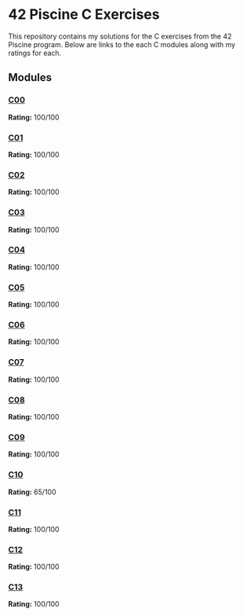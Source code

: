 # 42 Piscine C Exercises

This repository contains my solutions for the C exercises from the 42 Piscine program. Below are links to the each C modules along with my ratings for each.

## Modules

### [C00](./C00)
**Rating:** 100/100

### [C01](./C01)
**Rating:** 100/100

### [C02](./C02)
**Rating:** 100/100

### [C03](./C03)
**Rating:** 100/100

### [C04](./C04)
**Rating:** 100/100

### [C05](./C05)
**Rating:** 100/100

### [C06](./C06)
**Rating:** 100/100

### [C07](./C07)
**Rating:** 100/100

### [C08](./C08)
**Rating:** 100/100

### [C09](./C09)
**Rating:** 100/100

### [C10](./C10)
**Rating:** 65/100

### [C11](./C11)
**Rating:** 100/100

### [C12](./C12)
**Rating:** 100/100

### [C13](./C13)
**Rating:** 100/100
